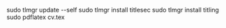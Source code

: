 sudo tlmgr update --self
sudo tlmgr install titlesec
sudo tlmgr install titling
sudo pdflatex cv.tex

